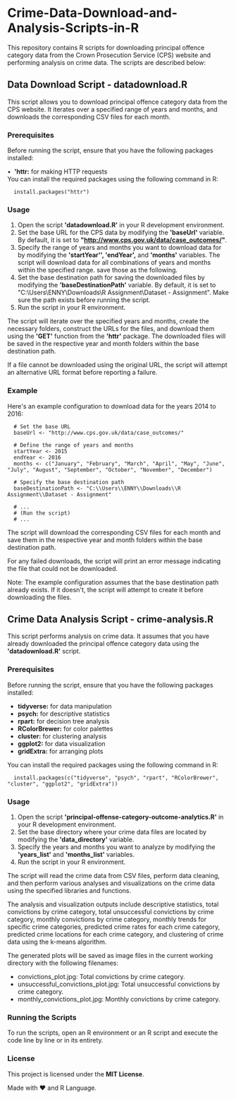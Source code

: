 # Crime-Data-Download-and-Analysis-Scripts-in-R

This repository contains R scripts for downloading principal offence category data from the Crown Prosecution Service (CPS) website and performing analysis on crime data. The scripts are described below:

## Data Download Script - datadownload.R
This script allows you to download principal offence category data from the CPS website. It iterates over a specified range of years and months, and downloads the corresponding CSV files for each month.

### Prerequisites
Before running the script, ensure that you have the following packages installed:

•&nbsp; **'httr:** for making HTTP requests
<br/> You can install the required packages using the following command in R:

```text
  install.packages("httr")
```

### Usage
1. Open the script **'datadownload.R'** in your R development environment.
2. Set the base URL for the CPS data by modifying the **'baseUrl'** variable. By default, it is set to **"http://www.cps.gov.uk/data/case_outcomes/"**.
3. Specify the range of years and months you want to download data for by modifying the **'startYear'', 'endYear',** and **'months'** variables. The script will download data      for all combinations of years and months within the specified range. save those as the following.
4. Set the base destination path for saving the downloaded files by modifying the **'baseDestinationPath'** variable. By default, it is set to "C:\Users\ENNY\Downloads\R           Assignment\Dataset - Assignment". Make sure the path exists before running the script.
5. Run the script in your R environment.

The script will iterate over the specified years and months, create the necessary folders, construct the URLs for the files, and download them using the **'GET'** function from the **'httr'** package. The downloaded files will be saved in the respective year and month folders within the base destination path.

If a file cannot be downloaded using the original URL, the script will attempt an alternative URL format before reporting a failure.

### Example
Here's an example configuration to download data for the years 2014 to 2016:

```text
  # Set the base URL
  baseUrl <- "http://www.cps.gov.uk/data/case_outcomes/"

  # Define the range of years and months
  startYear <- 2015
  endYear <- 2016
  months <- c("January", "February", "March", "April", "May", "June", "July", "August", "September", "October", "November", "December")

  # Specify the base destination path
  baseDestinationPath <- "C:\\Users\\ENNY\\Downloads\\R Assignment\\Dataset - Assignment"

  # ...
  # (Run the script)
  # ...
```
The script will download the corresponding CSV files for each month and save them in the respective year and month folders within the base destination path.

For any failed downloads, the script will print an error message indicating the file that could not be downloaded.

Note: The example configuration assumes that the base destination path already exists. If it doesn't, the script will attempt to create it before downloading the files.

## Crime Data Analysis Script - crime-analysis.R
This script performs analysis on crime data. It assumes that you have already downloaded the principal offence category data using the **'datadownload.R'** script.
### Prerequisites
Before running the script, ensure that you have the following packages installed:<br/>
 
- **tidyverse:** for data manipulation
- **psych:** for descriptive statistics
- **rpart:** for decision tree analysis
- **RColorBrewer:** for color palettes
- **cluster:** for clustering analysis
- **ggplot2:** for data visualization
- **gridExtra:** for arranging plots

You can install the required packages using the following command in R:

```text
  install.packages(c("tidyverse", "psych", "rpart", "RColorBrewer", "cluster", "ggplot2", "gridExtra"))
```
### Usage
1. Open the script **'principal-offense-category-outcome-analytics.R'** in your R development environment.
2. Set the base directory where your crime data files are located by modifying the **'data_directory'** variable.
3. Specify the years and months you want to analyze by modifying the **'years_list'** and **'months_list'** variables.
4. Run the script in your R environment.

The script will read the crime data from CSV files, perform data cleaning, and then perform various analyses and visualizations on the crime data using the specified libraries and functions.

The analysis and visualization outputs include descriptive statistics, total convictions by crime category, total unsuccessful convictions by crime category, monthly convictions by crime category, monthly trends for specific crime categories, predicted crime rates for each crime category, predicted crime locations for each crime category, and clustering of crime data using the k-means algorithm.

The generated plots will be saved as image files in the current working directory with the following filenames:

- convictions_plot.jpg: Total convictions by crime category.
- unsuccessful_convictions_plot.jpg: Total unsuccessful convictions by crime category.
- monthly_convictions_plot.jpg: Monthly convictions by crime category.

### Running the Scripts
To run the scripts, open an R environment or an R script and execute the code line by line or in its entirety.

### License
This project is licensed under the **MIT License**.

Made with ❤️ and R Language.
